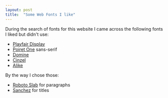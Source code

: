 ```yaml
---
layout: post
title:  "Some Web Fonts I like"
---
```


During the search of fonts for this website I came across the following fonts I liked but didn't use:

- [Playfair Display](http://www.google.com/fonts/specimen/Playfair+Display)
- [Poiret One](http://www.google.com/fonts/specimen/Poiret+One) sans-serif
- [Domine](http://www.google.com/fonts/specimen/Domine)
- [Cinzel](http://www.google.com/fonts/specimen/Cinzel)
- [Alike](http://www.google.com/fonts/specimen/Alike)

By the way I chose those:

- [Roboto Slab](http://www.google.com/fonts/specimen/Roboto+Slab) for paragraphs
- [Sanchez](http://www.google.com/fonts/specimen/Sanchez) for titles

